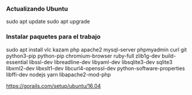 
### Actualizando Ubuntu

sudo apt update
sudo apt upgrade

### Instalar paquetes para el trabajo

sudo apt install vlc kazam php apache2 mysql-server phpmyadmin curl git python3-pip python-pip chromium-browser ruby-full zlib1g-dev build-essential libssl-dev libreadline-dev libyaml-dev libsqlite3-dev sqlite3 libxml2-dev libxslt1-dev libcurl4-openssl-dev python-software-properties libffi-dev nodejs yarn libapache2-mod-php

https://gorails.com/setup/ubuntu/16.04
